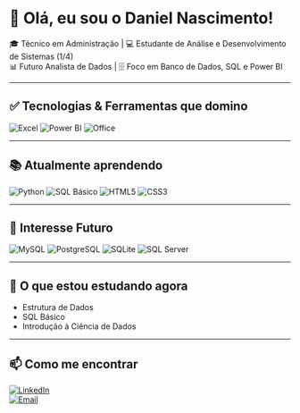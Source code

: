 # 👋 Olá, eu sou o Daniel Nascimento!

🎓 Técnico em Administração | 💻 Estudante de Análise e Desenvolvimento de Sistemas (1/4)  
📊 Futuro Analista de Dados | 🗄️ Foco em Banco de Dados, SQL e Power BI  

---

## ✅ Tecnologias & Ferramentas que domino
![Excel](https://img.shields.io/badge/Excel-217346?style=for-the-badge&logo=microsoft-excel&logoColor=white)
![Power BI](https://img.shields.io/badge/PowerBI-F2C811?style=for-the-badge&logo=powerbi&logoColor=black)
![Office](https://img.shields.io/badge/Microsoft_Office-D83B01?style=for-the-badge&logo=microsoft-office&logoColor=white)

---

## 📚 Atualmente aprendendo
![Python](https://img.shields.io/badge/Python-3776AB?style=for-the-badge&logo=python&logoColor=white)
![SQL Básico](https://img.shields.io/badge/SQL-336791?style=for-the-badge&logo=postgresql&logoColor=white)
![HTML5](https://img.shields.io/badge/HTML5-E34F26?style=for-the-badge&logo=html5&logoColor=white)
![CSS3](https://img.shields.io/badge/CSS3-1572B6?style=for-the-badge&logo=css3&logoColor=white)

---

## 🚀 Interesse Futuro
![MySQL](https://img.shields.io/badge/MySQL-4479A1?style=for-the-badge&logo=mysql&logoColor=white)
![PostgreSQL](https://img.shields.io/badge/PostgreSQL-4169E1?style=for-the-badge&logo=postgresql&logoColor=white)
![SQLite](https://img.shields.io/badge/SQLite-003B57?style=for-the-badge&logo=sqlite&logoColor=white)
![SQL Server](https://img.shields.io/badge/SQL_Server-CC2927?style=for-the-badge&logo=microsoft-sql-server&logoColor=white)

---

## 🌱 O que estou estudando agora
- Estrutura de Dados  
- SQL Básico  
- Introdução à Ciência de Dados  

---

## 📫 Como me encontrar
[![LinkedIn](https://img.shields.io/badge/LinkedIn-0A66C2?style=for-the-badge&logo=linkedin&logoColor=white)](https://www.linkedin.com/in/daniel-nascimento-563101316/)  
[![Email](https://img.shields.io/badge/Email-D14836?style=for-the-badge&logo=gmail&logoColor=white)](mailto:danielnsilva95@gmail.com)  
